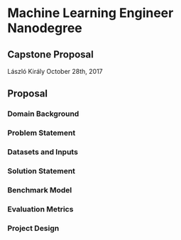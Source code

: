 # Machine Learning Engineer Nanodegree
## Capstone Proposal
László Király
October 28th, 2017

## Proposal

### Domain Background

### Problem Statement

### Datasets and Inputs

### Solution Statement

### Benchmark Model

### Evaluation Metrics

### Project Design
